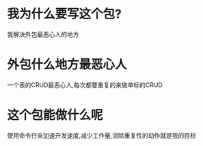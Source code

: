 # 我为什么要写这个包?

  我解决外包最恶心人的地方

# 外包什么地方最恶心人

  一个表的CRUD最恶心人,每次都要重复的来做单标的CRUD

# 这个包能做什么呢

  使用命令行来加速开发速度,减少工作量,消除重复性的动作就是我的目标